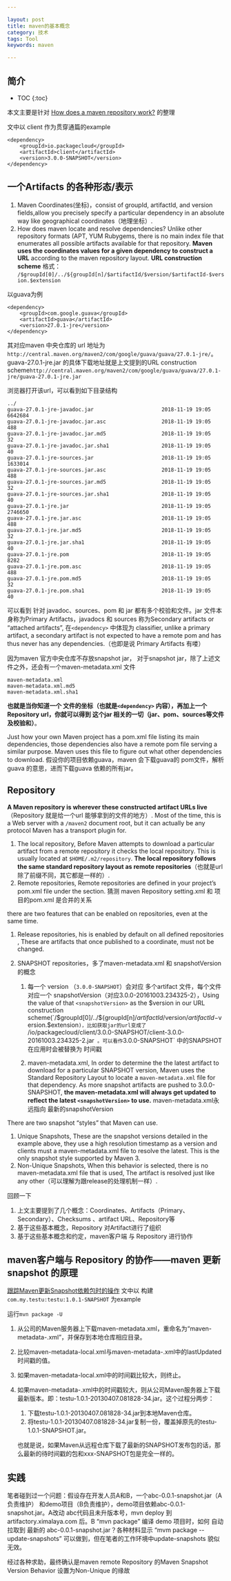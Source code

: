 ```yaml
---

layout: post
title: maven的基本概念
category: 技术
tags: Tool
keywords: maven

---
```


## 简介

* TOC
{:toc}

本文主要是针对 [How does a maven repository work?](https://blog.packagecloud.io/eng/2017/03/09/how-does-a-maven-repository-work/#snapshot-repositories) 的整理

文中以 client 作为贯穿通篇的example

	<dependency>
		<groupId>io.packagecloud</groupId>
		<artifactId>client</artifactId>
		<version>3.0.0-SNAPSHOT</version>
	</dependency>

## 一个Artifacts 的各种形态/表示

1. Maven Coordinates(坐标)，consist of groupId, artifactId, and version fields,allow you precisely specify a particular dependency in an absolute way like geographical coordinates（地理坐标）.
2. How does maven locate and resolve dependencies? Unlike other repository formats (APT, YUM Rubygems, there is no main index file that enumerates all possible artifacts available for that repository. **Maven uses the coordinates values for a given dependency to construct a URL** according to the maven repository layout. **URL construction scheme** 格式： `/$groupId[0]/../${groupId[n]/$artifactId/$version/$artifactId-$version.$extension`

以guava为例

    <dependency>
		<groupId>com.google.guava</groupId>
		<artifactId>guava</artifactId>
		<version>27.0.1-jre</version>
	</dependency>

其对应maven 中央仓库的 url 地址为  `http://central.maven.org/maven2/com/google/guava/guava/27.0.1-jre/`。guava-27.0.1-jre.jar   的具体下载地址就是上文提到的URL construction scheme`http://central.maven.org/maven2/com/google/guava/guava/27.0.1-jre/guava-27.0.1-jre.jar`

浏览器打开该url，可以看到如下目录结构

	../
	guava-27.0.1-jre-javadoc.jar                      2018-11-19 19:05   6642684  
	guava-27.0.1-jre-javadoc.jar.asc                  2018-11-19 19:05       488  
	guava-27.0.1-jre-javadoc.jar.md5                  2018-11-19 19:05        32  
	guava-27.0.1-jre-javadoc.jar.sha1                 2018-11-19 19:05        40  
	guava-27.0.1-jre-sources.jar                      2018-11-19 19:05   1633014  
	guava-27.0.1-jre-sources.jar.asc                  2018-11-19 19:05       488  
	guava-27.0.1-jre-sources.jar.md5                  2018-11-19 19:05        32  
	guava-27.0.1-jre-sources.jar.sha1                 2018-11-19 19:05        40  
	guava-27.0.1-jre.jar                              2018-11-19 19:05   2746650  
	guava-27.0.1-jre.jar.asc                          2018-11-19 19:05       488  
	guava-27.0.1-jre.jar.md5                          2018-11-19 19:05        32  
	guava-27.0.1-jre.jar.sha1                         2018-11-19 19:05        40  
	guava-27.0.1-jre.pom                              2018-11-19 19:05      8282  
	guava-27.0.1-jre.pom.asc                          2018-11-19 19:05       488  
	guava-27.0.1-jre.pom.md5                          2018-11-19 19:05        32  
	guava-27.0.1-jre.pom.sha1                         2018-11-19 19:05        40      

可以看到 针对 javadoc、sources、pom 和 jar 都有多个校验和文件。jar 文件本身称为Primary Artifacts，javadocs 和 sources 称为Secondary artifacts or “attached artifacts”, 在`<dependency>` 中体现为 classifier, unlike a primary artifact, a secondary artifact is not expected to have a remote pom and has thus never has any dependencies.（也即是说 Primary Artifacts 有喽）

因为maven 官方中央仓库不存放snapshot jar， 对于snapshot jar，除了上述文件之外，还会有一个maven-metadata.xml 文件

	maven-metadata.xml                                  
	maven-metadata.xml.md5                              
	maven-metadata.xml.sha1   

**也就是当你知道一个 文件的坐标（也就是`<dependency>` 内容），再加上一个Repository url，你就可以得到 这个jar 相关的一切（jar、pom、sources等文件及校验和）**。 

Just how your own Maven project has a pom.xml file listing its main dependencies, those dependencies also have a remote pom file serving a similar purpose. Maven uses this file to figure out what other dependencies to download. 假设你的项目依赖guava，maven 会下载guava的 pom文件，解析guava 的意思，进而下载guava 依赖的所有jar。

## Repository

**A Maven repository is wherever these constructed artifact URLs live**（Repository 就是给一个url 能够拿到的文件的地方）. Most of the time, this is a Web server with a `/maven2` document root, but it can actually be any protocol Maven has a transport plugin for.

1. The local repository, Before Maven attempts to download a particular artifact from a remote repository it checks the local repository. This is usually located at `$HOME/.m2/repository`. **The local repository follows the same standard repository layout as remote repositories**（也就是url 除了前缀不同，其它都是一样的）.
2. Remote repositories, Remote repositories are defined in your project’s pom.xml file under the <repositories/> section.  猜测 maven Repository setting.xml 和 项目的pom.xml 是合并的关系

there are two features that can be enabled on repositories, even at the same time.

1. Release repositories, his is enabled by default on all defined repositories , These are artifacts that once published to a coordinate, must not be changed.
2. SNAPSHOT repositories，多了maven-metadata.xml 和 snapshotVersion 的概念

	1. 每一个 version （`3.0.0-SNAPSHOT`）会对应 多个artifact 文件，每个文件对应一个 snapshotVersion（对应3.0.0-20161003.234325-2），Using the value of that `<snapshotVersion>` as the $version in our URL construction scheme(`/$groupId[0]/../${groupId[n]/$artifactId/$version/$artifactId-$version.$extension`)，比如获取jar的url变成了 `/io/packagecloud/client/3.0.0-SNAPSHOT/client-3.0.0-20161003.234325-2.jar` 。可以看作`3.0.0-SNAPSHOT` 中的SNAPSHOT 在应用时会被替换为 时间戳

	2. maven-metadata.xml, In order to determine the the latest artifact to download for a particular SNAPSHOT version, Maven uses the Standard Repository Layout to locate a `maven-metadata.xml` file for that dependency. As more snapshot artifacts are pushed to 3.0.0-SNAPSHOT, **the maven-metadata.xml will always get updated to reflect the latest `<snapshotVersion>` to use.** maven-metadata.xml永远指向 最新的snapshotVersion

There are two snapshot “styles” that Maven can use.

1. Unique Snapshots, These are the snapshot versions detailed in the example above, they use a high resolution timestamp as a version and clients must a maven-metadata.xml file to resolve the latest. This is the only snapshot style supported by Maven 3.
2. Non-Unique Snapshots, When this behavior is selected, there is no maven-metadata.xml file that is used, The artifact is resolved just like any other（可以理解为跟release的处理机制一样）. 


回顾一下

1. 上文主要提到了几个概念：Coordinates、Artifacts（Primary、Secondary）、Checksums 、artifact URL、Repository等
2. 基于这些基本概念，Repository 对Artifact进行了组织
3. 基于这些基本概念和约定，maven客户端 与 Repository 进行协作

## maven客户端与 Repository 的协作——maven 更新snapshot 的原理

[跟踪Maven更新Snapshot依赖包时的操作](https://www.cnblogs.com/zhangqingsh/archive/2013/04/08/3006723.html) 文中以 构建 `com.my.testu:testu:1.0.1-SNAPSHOT` 为example

运行`mvn package -U`

1. 从公司的Maven服务器上下载maven-metadata.xml，重命名为“maven-metadata-<RepositoryID>.xml”，并保存到本地仓库相应目录。
2. 比较maven-metadata-local.xml与maven-metadata-<RepositoryID>.xml中的lastUpdated时间戳的值。
3. 如果maven-metadata-local.xml中的时间戳比较大，则终止。
4. 如果maven-metadata-<RepositoryID>.xml中的时间戳较大，则从公司Maven服务器上下载最新版本。即：testu-1.0.1-20130407.081828-34.jar。这个过程分两步：

	1. 下载testu-1.0.1-20130407.081828-34.jar到本地Maven仓库。
	2. 将testu-1.0.1-20130407.081828-34.jar复制一份，覆盖掉原先的testu-1.0.1-SNAPSHOT.jar。
	
	也就是说，如果Maven从远程仓库下载了最新的SNAPSHOT发布包的话，那么最新的待时间戳的包和xxx-SNAPSHOT包是完全一样的。

## 实践

笔者碰到过一个问题：假设存在开发人员A和B，一个abc-0.0.1-snapshot.jar（A负责维护） 和demo项目（B负责维护），demo项目依赖abc-0.0.1-snapshot.jar。A改动 abc代码且未升版本号，mvn deploy 到artifactory.ximalaya.com 后。B  “mvn package” 编译 demo 项目时，如何 自动拉取到 最新的 abc-0.0.1-snapshot.jar？各种材料显示 “mvm package --update-snapshots” 可以做到，但在笔者的工作环境中update-snapshots 貌似无效。

经过各种求助，最终确认是maven remote Repository 的Maven Snapshot Version Behavior 设置为Non-Unique 的缘故

